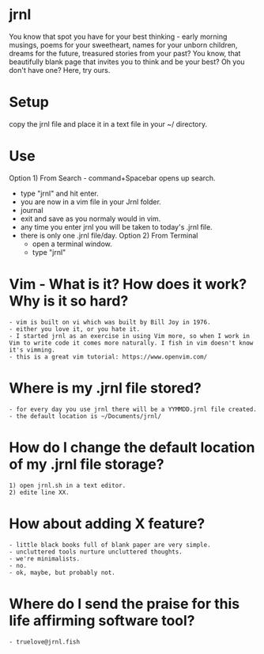 # jrnl
You know that spot you have for your best thinking - early morning musings, poems for your sweetheart, names for your unborn children,  dreams for the future, treasured stories from your past? You know, that beautifully blank page that invites you to think and be your best? Oh you don't have one? Here, try ours.  
# Setup
copy the jrnl file and place it in a text file in your ~/ directory. 
# Use
Option 1) From Search
	- command+Spacebar opens up search. 
  - type "jrnl" and hit enter. 
  - you are now in a vim file in your Jrnl folder. 
  - journal
  - exit and save as you normaly would in vim. 
  - any time you enter jrnl you will be taken to today's .jrnl file. 
  - there is only one .jrnl file/day. 
 Option 2) From Terminal
 	- open a terminal window. 
	- type "jrnl" 
# Vim - What is it? How does it work? Why is it so hard? 
	- vim is built on vi which was built by Bill Joy in 1976. 
	- either you love it, or you hate it. 
	- I started jrnl as an exercise in using Vim more, so when I work in Vim to write code it comes more naturally. I fish in vim doesn't know it's vimming.  
	- this is a great vim tutorial: https://www.openvim.com/
# Where is my .jrnl file stored? 
	- for every day you use jrnl there will be a YYMMDD.jrnl file created. 
	- the default location is ~/Documents/jrnl/
# How do I change the default location of my .jrnl file storage? 
	1) open jrnl.sh in a text editor. 
	2) edite line XX. 
# How about adding X feature? 
	- little black books full of blank paper are very simple. 
	- uncluttered tools nurture uncluttered thoughts.
	- we're minimalists. 
	- no. 
	- ok, maybe, but probably not.
# Where do I send the praise for this life affirming software tool? 
	- truelove@jrnl.fish
